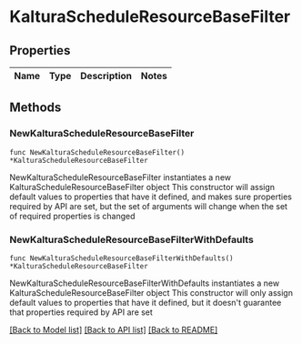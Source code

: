 # KalturaScheduleResourceBaseFilter

## Properties

Name | Type | Description | Notes
------------ | ------------- | ------------- | -------------

## Methods

### NewKalturaScheduleResourceBaseFilter

`func NewKalturaScheduleResourceBaseFilter() *KalturaScheduleResourceBaseFilter`

NewKalturaScheduleResourceBaseFilter instantiates a new KalturaScheduleResourceBaseFilter object
This constructor will assign default values to properties that have it defined,
and makes sure properties required by API are set, but the set of arguments
will change when the set of required properties is changed

### NewKalturaScheduleResourceBaseFilterWithDefaults

`func NewKalturaScheduleResourceBaseFilterWithDefaults() *KalturaScheduleResourceBaseFilter`

NewKalturaScheduleResourceBaseFilterWithDefaults instantiates a new KalturaScheduleResourceBaseFilter object
This constructor will only assign default values to properties that have it defined,
but it doesn't guarantee that properties required by API are set


[[Back to Model list]](../README.md#documentation-for-models) [[Back to API list]](../README.md#documentation-for-api-endpoints) [[Back to README]](../README.md)


